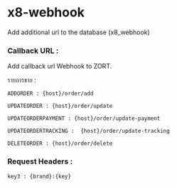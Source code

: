 # x8-webhook

Add additional url to the database (x8_webhook)

### Callback URL :

Add callback url Webhook to ZORT.

รายการขาย :

    ADDORDER : {host}/order/add

    UPDATEORDER : {host}/order/update

    UPDATEORDERPAYMENT : {host}/order/update-payment

    UPDATEORDERTRACKING :  {host}/order/update-tracking

    DELETEORDER : {host}/order/delete

### Request Headers :

    key3 : {brand}:{key}
